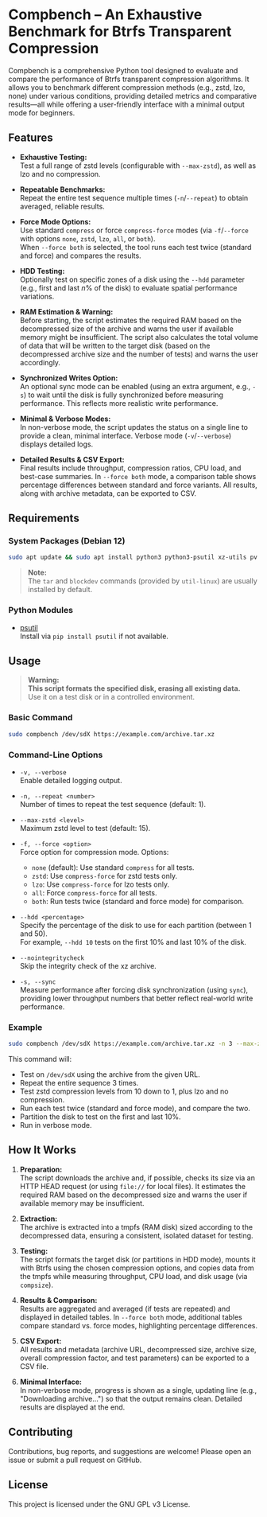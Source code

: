 # Compbench – An Exhaustive Benchmark for Btrfs Transparent Compression

Compbench is a comprehensive Python tool designed to evaluate and compare the performance of Btrfs transparent compression algorithms. It allows you to benchmark different compression methods (e.g., zstd, lzo, none) under various conditions, providing detailed metrics and comparative results—all while offering a user-friendly interface with a minimal output mode for beginners.

## Features

- **Exhaustive Testing:**  
  Test a full range of zstd levels (configurable with `--max-zstd`), as well as lzo and no compression.

- **Repeatable Benchmarks:**  
  Repeat the entire test sequence multiple times (`-n`/`--repeat`) to obtain averaged, reliable results.

- **Force Mode Options:**  
  Use standard `compress` or force `compress-force` modes (via `-f`/`--force` with options `none`, `zstd`, `lzo`, `all`, or `both`).  
  When `--force both` is selected, the tool runs each test twice (standard and force) and compares the results.

- **HDD Testing:**  
  Optionally test on specific zones of a disk using the `--hdd` parameter (e.g., first and last *n*% of the disk) to evaluate spatial performance variations.

- **RAM Estimation & Warning:**  
  Before starting, the script estimates the required RAM based on the decompressed size of the archive and warns the user if available memory might be insufficient. The script also calculates the total volume of data that will be written to the target disk (based on the decompressed archive size and the number of tests) and warns the user accordingly.

- **Synchronized Writes Option:**  
  An optional sync mode can be enabled (using an extra argument, e.g., `-s`) to wait until the disk is fully synchronized before measuring performance. This reflects more realistic write performance.

- **Minimal & Verbose Modes:**  
  In non-verbose mode, the script updates the status on a single line to provide a clean, minimal interface. Verbose mode (`-v`/`--verbose`) displays detailed logs.

- **Detailed Results & CSV Export:**  
  Final results include throughput, compression ratios, CPU load, and best-case summaries. In `--force both` mode, a comparison table shows percentage differences between standard and force variants. All results, along with archive metadata, can be exported to CSV.

## Requirements

### System Packages (Debian 12)

```bash
sudo apt update && sudo apt install python3 python3-psutil xz-utils pv btrfs-progs gdisk
```

> **Note:**  
> The `tar` and `blockdev` commands (provided by `util-linux`) are usually installed by default.

### Python Modules

- [psutil](https://pypi.org/project/psutil/)  
  Install via `pip install psutil` if not available.

## Usage

> **Warning:**  
> **This script formats the specified disk, erasing all existing data.**  
> Use it on a test disk or in a controlled environment.

### Basic Command

```bash
sudo compbench /dev/sdX https://example.com/archive.tar.xz
```

### Command-Line Options

- `-v, --verbose`  
  Enable detailed logging output.

- `-n, --repeat <number>`  
  Number of times to repeat the test sequence (default: 1).

- `--max-zstd <level>`  
  Maximum zstd level to test (default: 15).

- `-f, --force <option>`  
  Force option for compression mode. Options:  
  - `none` (default): Use standard `compress` for all tests.  
  - `zstd`: Use `compress-force` for zstd tests only.  
  - `lzo`: Use `compress-force` for lzo tests only.  
  - `all`: Force `compress-force` for all tests.  
  - `both`: Run tests twice (standard and force mode) for comparison.

- `--hdd <percentage>`  
  Specify the percentage of the disk to use for each partition (between 1 and 50).  
  For example, `--hdd 10` tests on the first 10% and last 10% of the disk.

- `--nointegritycheck`  
  Skip the integrity check of the xz archive.

- `-s, --sync`  
  Measure performance after forcing disk synchronization (using `sync`), providing lower throughput numbers that better reflect real-world write performance.

### Example

```bash
sudo compbench /dev/sdX https://example.com/archive.tar.xz -n 3 --max-zstd 10 -f both --hdd 10 -v
```

This command will:
- Test on `/dev/sdX` using the archive from the given URL.
- Repeat the entire sequence 3 times.
- Test zstd compression levels from 10 down to 1, plus lzo and no compression.
- Run each test twice (standard and force mode), and compare the two.
- Partition the disk to test on the first and last 10%.
- Run in verbose mode.

## How It Works

1. **Preparation:**  
   The script downloads the archive and, if possible, checks its size via an HTTP HEAD request (or using `file://` for local files). It estimates the required RAM based on the decompressed size and warns the user if available memory may be insufficient.

2. **Extraction:**  
   The archive is extracted into a tmpfs (RAM disk) sized according to the decompressed data, ensuring a consistent, isolated dataset for testing.

3. **Testing:**  
   The script formats the target disk (or partitions in HDD mode), mounts it with Btrfs using the chosen compression options, and copies data from the tmpfs while measuring throughput, CPU load, and disk usage (via `compsize`).

4. **Results & Comparison:**  
   Results are aggregated and averaged (if tests are repeated) and displayed in detailed tables. In `--force both` mode, additional tables compare standard vs. force modes, highlighting percentage differences.

5. **CSV Export:**  
   All results and metadata (archive URL, decompressed size, archive size, overall compression factor, and test parameters) can be exported to a CSV file.

6. **Minimal Interface:**  
   In non-verbose mode, progress is shown as a single, updating line (e.g., "Downloading archive...") so that the output remains clean. Detailed results are displayed at the end.

## Contributing

Contributions, bug reports, and suggestions are welcome! Please open an issue or submit a pull request on GitHub.

## License

This project is licensed under the GNU GPL v3 License.
